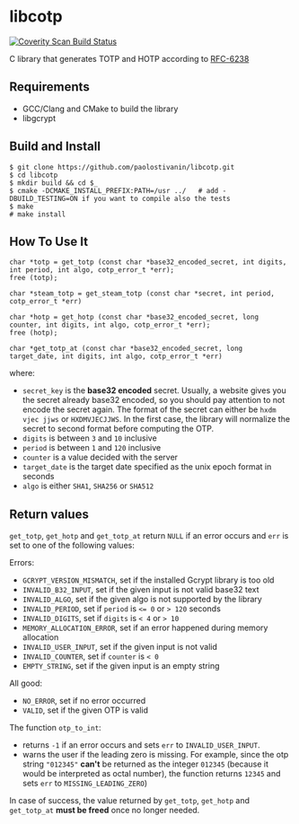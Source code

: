 # libcotp
<a href="https://scan.coverity.com/projects/paolostivanin-libcotp">
  <img alt="Coverity Scan Build Status"
       src="https://scan.coverity.com/projects/12748/badge.svg"/>
</a>

C library that generates TOTP and HOTP according to [RFC-6238](https://tools.ietf.org/html/rfc6238)

## Requirements
- GCC/Clang and CMake to build the library
- libgcrypt

## Build and Install
```
$ git clone https://github.com/paolostivanin/libcotp.git
$ cd libcotp
$ mkdir build && cd $_
$ cmake -DCMAKE_INSTALL_PREFIX:PATH=/usr ../   # add -DBUILD_TESTING=ON if you want to compile also the tests
$ make
# make install
```

## How To Use It
```
char *totp = get_totp (const char *base32_encoded_secret, int digits, int period, int algo, cotp_error_t *err);
free (totp);

char *steam_totp = get_steam_totp (const char *secret, int period, cotp_error_t *err)

char *hotp = get_hotp (const char *base32_encoded_secret, long counter, int digits, int algo, cotp_error_t *err);
free (hotp);

char *get_totp_at (const char *base32_encoded_secret, long target_date, int digits, int algo, cotp_error_t *err)
```

where:
- `secret_key` is the **base32 encoded** secret. Usually, a website gives you the secret already base32 encoded, so you should pay attention to not encode the secret again.
The format of the secret can either be `hxdm vjec jjws` or `HXDMVJECJJWS`. In the first case, the library will normalize the secret to second format before computing the OTP.
- `digits` is between `3` and `10` inclusive
- `period` is between `1` and `120` inclusive
- `counter` is a value decided with the server
- `target_date` is the target date specified as the unix epoch format in seconds
- `algo` is either `SHA1`, `SHA256` or `SHA512`

## Return values
`get_totp`, `get_hotp` and `get_totp_at` return `NULL` if an error occurs and `err` is set to one of the following values:

Errors:
- `GCRYPT_VERSION_MISMATCH`, set if the installed Gcrypt library is too old
- `INVALID_B32_INPUT`, set if the given input is not valid base32 text
- `INVALID_ALGO`, set if the given algo is not supported by the library
- `INVALID_PERIOD`, set if `period` is `<= 0` or `> 120` seconds
- `INVALID_DIGITS`, set if `digits` is `< 4` or `> 10`
- `MEMORY_ALLOCATION_ERROR`, set if an error happened during memory allocation
- `INVALID_USER_INPUT`, set if the given input is not valid
- `INVALID_COUNTER`, set if `counter` is `< 0`
- `EMPTY_STRING`, set if the given input is an empty string

All good:
- `NO_ERROR`, set if no error occurred
- `VALID`, set if the given OTP is valid

The function `otp_to_int`:
* returns `-1` if an error occurs and sets `err` to `INVALID_USER_INPUT`.
* warns the user if the leading zero is missing. For example, since the otp string `"012345"` **can't** be returned as the integer `012345` (because it would be interpreted as octal number), the function returns `12345` and sets `err` to `MISSING_LEADING_ZERO`)

In case of success, the value returned by `get_totp`, `get_hotp` and `get_totp_at` **must be freed** once no longer needed.

